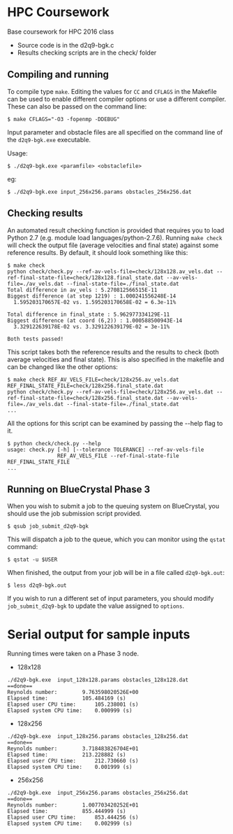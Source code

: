 # HPC Coursework

Base coursework for HPC 2016 class

* Source code is in the d2q9-bgk.c
* Results checking scripts are in the check/ folder

## Compiling and running

To compile type `make`. Editing the values for `CC` and `CFLAGS` in the Makefile can be used to enable different compiler options or use a different compiler. These can also be passed on the command line:

    $ make CFLAGS="-O3 -fopenmp -DDEBUG"

Input parameter and obstacle files are all specified on the command line of the `d2q9-bgk.exe` executable.

Usage:

    $ ./d2q9-bgk.exe <paramfile> <obstaclefile>
eg:

    $ ./d2q9-bgk.exe input_256x256.params obstacles_256x256.dat

## Checking results

An automated result checking function is provided that requires you to load Python 2.7 (e.g. module load languages/python-2.7.6). Running `make check` will check the output file (average velocities and final state) against some reference results. By default, it should look something like this:

    $ make check
    python check/check.py --ref-av-vels-file=check/128x128.av_vels.dat --ref-final-state-file=check/128x128.final_state.dat --av-vels-file=./av_vels.dat --final-state-file=./final_state.dat
    Total difference in av_vels : 5.270812566515E-11
    Biggest difference (at step 1219) : 1.000241556248E-14
      1.595203170657E-02 vs. 1.595203170658E-02 = 6.3e-11%

    Total difference in final_state : 5.962977334129E-11
    Biggest difference (at coord (6,2)) : 1.000588500943E-14
      3.329122639178E-02 vs. 3.329122639179E-02 = 3e-11%

    Both tests passed!

This script takes both the reference results and the results to check (both average velocities and final state). This is also specified in the makefile and can be changed like the other options:

    $ make check REF_AV_VELS_FILE=check/128x256.av_vels.dat REF_FINAL_STATE_FILE=check/128x256.final_state.dat
    python check/check.py --ref-av-vels-file=check/128x256.av_vels.dat --ref-final-state-file=check/128x256.final_state.dat --av-vels-file=./av_vels.dat --final-state-file=./final_state.dat
    ...

All the options for this script can be examined by passing the --help flag to it.

    $ python check/check.py --help
    usage: check.py [-h] [--tolerance TOLERANCE] --ref-av-vels-file
                    REF_AV_VELS_FILE --ref-final-state-file REF_FINAL_STATE_FILE
    ...


## Running on BlueCrystal Phase 3

When you wish to submit a job to the queuing system on BlueCrystal, you should use the job submission script provided.

    $ qsub job_submit_d2q9-bgk

This will dispatch a job to the queue, which you can monitor using the
`qstat` command:

    $ qstat -u $USER

When finished, the output from your job will be in a file called
`d2q9-bgk.out`:

    $ less d2q9-bgk.out

If you wish to run a different set of input parameters, you should
modify `job_submit_d2q9-bgk` to update the value assigned to `options`.

# Serial output for sample inputs
Running times were taken on a Phase 3 node.
- 128x128
```
./d2q9-bgk.exe  input_128x128.params obstacles_128x128.dat
==done==
Reynolds number:        9.763598020526E+00
Elapsed time:           105.484169 (s)
Elapsed user CPU time:      105.238001 (s)
Elapsed system CPU time:    0.000999 (s)
```

- 128x256
```
./d2q9-bgk.exe  input_128x256.params obstacles_128x256.dat
==done==
Reynolds number:        3.718483826704E+01
Elapsed time:           213.228882 (s)
Elapsed user CPU time:      212.730660 (s)
Elapsed system CPU time:    0.001999 (s)
```

- 256x256
```
./d2q9-bgk.exe  input_256x256.params obstacles_256x256.dat
==done==
Reynolds number:        1.007703420252E+01
Elapsed time:           855.444999 (s)
Elapsed user CPU time:      853.444256 (s)
Elapsed system CPU time:    0.002999 (s)
```
